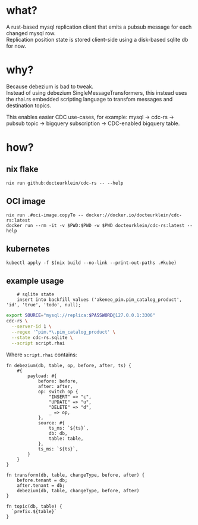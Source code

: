 # what?

A rust-based mysql replication client that emits a pubsub message for each changed mysql row.  
Replication position state is stored client-side using a disk-based sqlite db for now.

# why?

Because debezium is bad to tweak.  
Instead of using debezium SingleMessageTransformers, this instead uses the rhai.rs embedded scripting language to transfom messages and destination topics.

This enables easier CDC use-cases, for example: mysql -> cdc-rs -> pubsub topic -> bigquery subscription -> CDC-enabled bigquery table.


# how?

## nix flake

```
nix run github:docteurklein/cdc-rs -- --help
```

## OCI image

```
nix run .#oci-image.copyTo -- docker://docker.io/docteurklein/cdc-rs:latest
docker run --rm -it -v $PWD:$PWD -w $PWD docteurklein/cdc-rs:latest --help
```

## kubernetes

```
kubectl apply -f $(nix build --no-link --print-out-paths .#kube)
```


## example usage

		# sqlite state
		insert into backfill values ('akeneo_pim.pim_catalog_product', 'id', 'true', 'todo', null);

```sh
export SOURCE="mysql://replica:$PASSWORD@127.0.0.1:3306"
cdc-rs \
  --server-id 1 \
  --regex '^pim.*\.pim_catalog_product' \
  --state cdc-rs.sqlite \
  --script script.rhai
```

Where `script.rhai` contains:

```
fn debezium(db, table, op, before, after, ts) {
	#{
		payload: #{
			before: before,
			after: after,
			op: switch op {
				"INSERT" => "c",
				"UPDATE" => "u",
				"DELETE" => "d",
				_ => op,
			},
			source: #{
				ts_ms: `${ts}`,
				db: db,
				table: table,
			},
			ts_ms: `${ts}`,
		}
	}
}

fn transform(db, table, changeType, before, after) {
	before.tenant = db;
	after.tenant = db;
	debezium(db, table, changeType, before, after)
}

fn topic(db, table) {
  `prefix.${table}`
}
```
